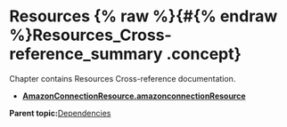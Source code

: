 # Resources {% raw %}{#{% endraw %}Resources_Cross-reference_summary .concept}

Chapter contains Resources Cross-reference documentation.

-   **[AmazonConnectionResource.amazonconnectionResource](../../../cross/dependencies/resources/cross_aws.AmazonConnectionResource.md)**  


**Parent topic:**[Dependencies](../../../cross/dependencies/dependencies.md)

